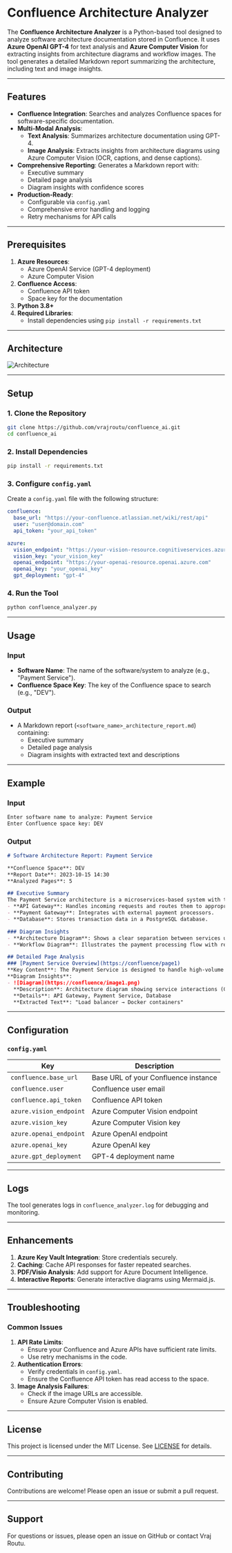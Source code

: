 
# Confluence Architecture Analyzer

The **Confluence Architecture Analyzer** is a Python-based tool designed to analyze software architecture documentation stored in Confluence. It uses **Azure OpenAI GPT-4** for text analysis and **Azure Computer Vision** for extracting insights from architecture diagrams and workflow images. The tool generates a detailed Markdown report summarizing the architecture, including text and image insights.

---

## Features

- **Confluence Integration**: Searches and analyzes Confluence spaces for software-specific documentation.
- **Multi-Modal Analysis**:
  - **Text Analysis**: Summarizes architecture documentation using GPT-4.
  - **Image Analysis**: Extracts insights from architecture diagrams using Azure Computer Vision (OCR, captions, and dense captions).
- **Comprehensive Reporting**: Generates a Markdown report with:
  - Executive summary
  - Detailed page analysis
  - Diagram insights with confidence scores
- **Production-Ready**:
  - Configurable via `config.yaml`
  - Comprehensive error handling and logging
  - Retry mechanisms for API calls

---

## Prerequisites

1. **Azure Resources**:
   - Azure OpenAI Service (GPT-4 deployment)
   - Azure Computer Vision
2. **Confluence Access**:
   - Confluence API token
   - Space key for the documentation
3. **Python 3.8+**
4. **Required Libraries**:
   - Install dependencies using `pip install -r requirements.txt`

---

## Architecture

![Architecture](docs/archietcture.png)

---


## Setup

### 1. Clone the Repository
```bash
git clone https://github.com/vrajroutu/confluence_ai.git
cd confluence_ai
```

### 2. Install Dependencies
```bash
pip install -r requirements.txt
```

### 3. Configure `config.yaml`
Create a `config.yaml` file with the following structure:
```yaml
confluence:
  base_url: "https://your-confluence.atlassian.net/wiki/rest/api"
  user: "user@domain.com"
  api_token: "your_api_token"

azure:
  vision_endpoint: "https://your-vision-resource.cognitiveservices.azure.com"
  vision_key: "your_vision_key"
  openai_endpoint: "https://your-openai-resource.openai.azure.com"
  openai_key: "your_openai_key"
  gpt_deployment: "gpt-4"
```

### 4. Run the Tool
```bash
python confluence_analyzer.py
```

---

## Usage

### Input
- **Software Name**: The name of the software/system to analyze (e.g., "Payment Service").
- **Confluence Space Key**: The key of the Confluence space to search (e.g., "DEV").

### Output
- A Markdown report (`<software_name>_architecture_report.md`) containing:
  - Executive summary
  - Detailed page analysis
  - Diagram insights with extracted text and descriptions

---

## Example

### Input
```bash
Enter software name to analyze: Payment Service
Enter Confluence space key: DEV
```

### Output
```markdown
# Software Architecture Report: Payment Service

**Confluence Space**: DEV  
**Report Date**: 2023-10-15 14:30  
**Analyzed Pages**: 5

## Executive Summary
The Payment Service architecture is a microservices-based system with the following key components:
- **API Gateway**: Handles incoming requests and routes them to appropriate services.
- **Payment Gateway**: Integrates with external payment processors.
- **Database**: Stores transaction data in a PostgreSQL database.

### Diagram Insights
- **Architecture Diagram**: Shows a clear separation between services using Kafka for async communication.
- **Workflow Diagram**: Illustrates the payment processing flow with retry mechanisms.

## Detailed Page Analysis
### [Payment Service Overview](https://confluence/page1)
**Key Content**: The Payment Service is designed to handle high-volume transactions...
**Diagram Insights**:
- ![Diagram](https://confluence/image1.png)  
  **Description**: Architecture diagram showing service interactions (Confidence: 95%)  
  **Details**: API Gateway, Payment Service, Database  
  **Extracted Text**: "Load balancer → Docker containers"
```

---

## Configuration

### `config.yaml`
| Key | Description |
|-----|-------------|
| `confluence.base_url` | Base URL of your Confluence instance |
| `confluence.user` | Confluence user email |
| `confluence.api_token` | Confluence API token |
| `azure.vision_endpoint` | Azure Computer Vision endpoint |
| `azure.vision_key` | Azure Computer Vision key |
| `azure.openai_endpoint` | Azure OpenAI endpoint |
| `azure.openai_key` | Azure OpenAI key |
| `azure.gpt_deployment` | GPT-4 deployment name |

---

## Logs
The tool generates logs in `confluence_analyzer.log` for debugging and monitoring.

---

## Enhancements
1. **Azure Key Vault Integration**: Store credentials securely.
2. **Caching**: Cache API responses for faster repeated searches.
3. **PDF/Visio Analysis**: Add support for Azure Document Intelligence.
4. **Interactive Reports**: Generate interactive diagrams using Mermaid.js.

---

## Troubleshooting

### Common Issues
1. **API Rate Limits**:
   - Ensure your Confluence and Azure APIs have sufficient rate limits.
   - Use retry mechanisms in the code.
2. **Authentication Errors**:
   - Verify credentials in `config.yaml`.
   - Ensure the Confluence API token has read access to the space.
3. **Image Analysis Failures**:
   - Check if the image URLs are accessible.
   - Ensure Azure Computer Vision is enabled.

---

## License
This project is licensed under the MIT License. See [LICENSE](LICENSE) for details.

---

## Contributing
Contributions are welcome! Please open an issue or submit a pull request.

---

## Support
For questions or issues, please open an issue on GitHub or contact Vraj Routu.


